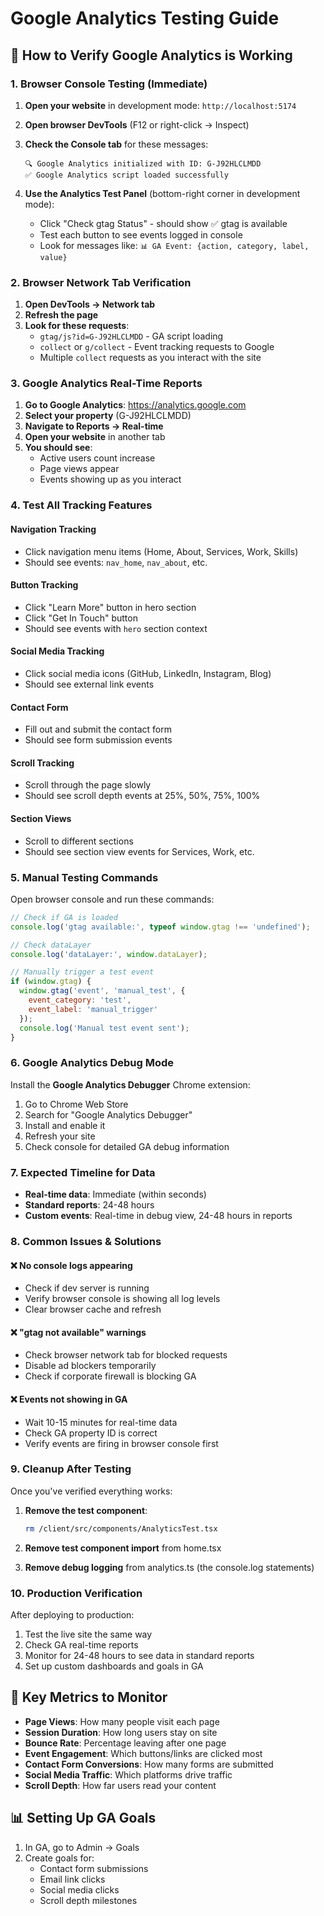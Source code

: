 # Google Analytics Testing Guide

## 🧪 How to Verify Google Analytics is Working

### 1. **Browser Console Testing (Immediate)**

1. **Open your website** in development mode: `http://localhost:5174`
2. **Open browser DevTools** (F12 or right-click → Inspect)
3. **Check the Console tab** for these messages:
   ```
   🔍 Google Analytics initialized with ID: G-J92HLCLMDD
   ✅ Google Analytics script loaded successfully
   ```

4. **Use the Analytics Test Panel** (bottom-right corner in development mode):
   - Click "Check gtag Status" - should show ✅ gtag is available
   - Test each button to see events logged in console
   - Look for messages like: `📊 GA Event: {action, category, label, value}`

### 2. **Browser Network Tab Verification**

1. **Open DevTools → Network tab**
2. **Refresh the page**
3. **Look for these requests**:
   - `gtag/js?id=G-J92HLCLMDD` - GA script loading
   - `collect` or `g/collect` - Event tracking requests to Google
   - Multiple `collect` requests as you interact with the site

### 3. **Google Analytics Real-Time Reports**

1. **Go to Google Analytics**: https://analytics.google.com
2. **Select your property** (G-J92HLCLMDD)
3. **Navigate to Reports → Real-time**
4. **Open your website** in another tab
5. **You should see**:
   - Active users count increase
   - Page views appear
   - Events showing up as you interact

### 4. **Test All Tracking Features**

#### Navigation Tracking
- Click navigation menu items (Home, About, Services, Work, Skills)
- Should see events: `nav_home`, `nav_about`, etc.

#### Button Tracking
- Click "Learn More" button in hero section
- Click "Get In Touch" button
- Should see events with `hero` section context

#### Social Media Tracking
- Click social media icons (GitHub, LinkedIn, Instagram, Blog)
- Should see external link events

#### Contact Form
- Fill out and submit the contact form
- Should see form submission events

#### Scroll Tracking
- Scroll through the page slowly
- Should see scroll depth events at 25%, 50%, 75%, 100%

#### Section Views
- Scroll to different sections
- Should see section view events for Services, Work, etc.

### 5. **Manual Testing Commands**

Open browser console and run these commands:

```javascript
// Check if GA is loaded
console.log('gtag available:', typeof window.gtag !== 'undefined');

// Check dataLayer
console.log('dataLayer:', window.dataLayer);

// Manually trigger a test event
if (window.gtag) {
  window.gtag('event', 'manual_test', {
    event_category: 'test',
    event_label: 'manual_trigger'
  });
  console.log('Manual test event sent');
}
```

### 6. **Google Analytics Debug Mode**

Install the **Google Analytics Debugger** Chrome extension:
1. Go to Chrome Web Store
2. Search for "Google Analytics Debugger"
3. Install and enable it
4. Refresh your site
5. Check console for detailed GA debug information

### 7. **Expected Timeline for Data**

- **Real-time data**: Immediate (within seconds)
- **Standard reports**: 24-48 hours
- **Custom events**: Real-time in debug view, 24-48 hours in reports

### 8. **Common Issues & Solutions**

#### ❌ No console logs appearing
- Check if dev server is running
- Verify browser console is showing all log levels
- Clear browser cache and refresh

#### ❌ "gtag not available" warnings
- Check browser network tab for blocked requests
- Disable ad blockers temporarily
- Check if corporate firewall is blocking GA

#### ❌ Events not showing in GA
- Wait 10-15 minutes for real-time data
- Check GA property ID is correct
- Verify events are firing in browser console first

### 9. **Cleanup After Testing**

Once you've verified everything works:

1. **Remove the test component**:
   ```bash
   rm /client/src/components/AnalyticsTest.tsx
   ```

2. **Remove test component import** from home.tsx

3. **Remove debug logging** from analytics.ts (the console.log statements)

### 10. **Production Verification**

After deploying to production:
1. Test the live site the same way
2. Check GA real-time reports
3. Monitor for 24-48 hours to see data in standard reports
4. Set up custom dashboards and goals in GA

## 🎯 Key Metrics to Monitor

- **Page Views**: How many people visit each page
- **Session Duration**: How long users stay on site
- **Bounce Rate**: Percentage leaving after one page
- **Event Engagement**: Which buttons/links are clicked most
- **Contact Form Conversions**: How many forms are submitted
- **Social Media Traffic**: Which platforms drive traffic
- **Scroll Depth**: How far users read your content

## 📊 Setting Up GA Goals

1. In GA, go to Admin → Goals
2. Create goals for:
   - Contact form submissions
   - Email link clicks
   - Social media clicks
   - Scroll depth milestones
